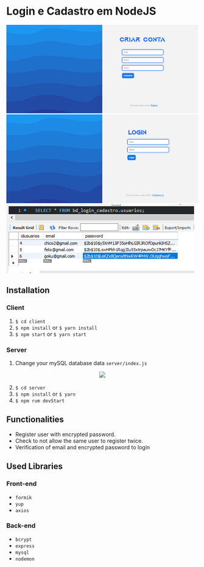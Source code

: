 <h1>Login e Cadastro em NodeJS</h1>

<img src="https://raw.githubusercontent.com/Alexxmfs/login_cadastro_nodejs/master/screen_signUp.PNG" />
<img src="https://raw.githubusercontent.com/Alexxmfs/login_cadastro_nodejs/master/screen_signIn.PNG" />
<img src="https://raw.githubusercontent.com/Alexxmfs/login_cadastro_nodejs/master/data_db.PNG" />

## Installation

### Client

  1. `$ cd client`
  2. `$ npm install` or `$ yarn install`
  3. `$ npm start` or `$ yarn start`
  
### Server

  1. Change your mySQL database data `server/index.js`
  
  <p align="center">
    <img src="client/src/assets/to_readme/db.png" width="500px">
  </p>

  
  
  2. `$ cd server`
  3. `$ npm install` or `$ yarn`
  4. `$ npm rum devStart`

## Functionalities

+ Register user with encrypted password.
+ Check to not allow the same user to register twice.
+ Verification of email and encrypted password to login

## Used Libraries


### Front-end
+ `formik` 
+ `yup` 
+ `axios` 

### Back-end

+ `bcrypt ` 
+ `express`
+ `mysql`
+ `nodemon`
